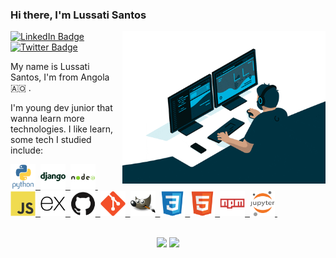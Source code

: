 ### Hi there, I'm Lussati Santos

<img src="giphy.gif" width="325px" align="right">

<div id="badges">
  <a href = "https://www.linkedin.com/in/lussatisantos">
    <img src="https://img.shields.io/badge/LinkedIn-blue?style=for-the-badge&logo=linkedin&logoColor=white" alt="LinkedIn Badge"/>
  </a>
  <a href="https://twitter.com/lussatisantos">
  <img src="https://img.shields.io/badge/Twitter-blue?style=for-the-badge&logo=twitter&logoColor=white" alt="Twitter Badge"/>
  </a>
</div>

My name is Lussati Santos, I'm from Angola 🇦🇴 .

I'm young dev junior that wanna learn more technologies. I like learn, some tech I studied include:
<div>
  <a href="https://www.python.org/">
    <img src="https://github.com/devicons/devicon/blob/master/icons/python/python-original-wordmark.svg" title="Python" alt="Python" width="40" height="40"/>&nbsp;
  </a>
  <a href="https://www.djangoproject.com/">
  <img src="https://github.com/devicons/devicon/blob/master/icons/django/django-plain-wordmark.svg" title="Django" alt="Django" width="40" height="40"/>&nbsp;
  </a>
  <a href="https://nodejs.org/">
  <img src="https://github.com/devicons/devicon/blob/master/icons/nodejs/nodejs-original-wordmark.svg" title="Node" alt="Node" width="40" height="40"/>&nbsp;
  </a>
  <a href="https://www.javascript.com/">
  <img src="https://github.com/devicons/devicon/blob/master/icons/javascript/javascript-original.svg" title="JavaScript" alt="JavaScript" width="40" height="40"/>&nbsp;
  </a>
  <a href="https://expressjs.com/">
  <img src="https://github.com/devicons/devicon/blob/master/icons/express/express-original.svg" title="Express" alt="Express" width="40" height="40"/>&nbsp;
  </a>
  <a href="https://github.com/">
   <img src="https://github.com/devicons/devicon/blob/master/icons/github/github-original.svg" title="Github" alt="GitHub" width="40" height="40"/>&nbsp;
  </a>
  <a href="https://git-scm.com/">
  <img src="https://github.com/devicons/devicon/blob/master/icons/git/git-original.svg" title="Git" alt="Git" width="40" height="40"/>&nbsp;
  </a>
  <a href="https://www.gimp.org/">
  <img src="https://github.com/devicons/devicon/blob/master/icons/gimp/gimp-original.svg" title="Gimp" alt="Gimp" width="40" height="40"/>&nbsp;
  </a>
  <a href="https://www.w3schools.com/css/">
  <img src="https://github.com/devicons/devicon/blob/master/icons/css3/css3-original.svg" title="css3" alt="css3" width="40" height="40"/>&nbsp;
  </a>
  <a href="https://www.w3schools.com/html/">
   <img src="https://github.com/devicons/devicon/blob/master/icons/html5/html5-original.svg" title="html5" alt="html" width="40" height="40"/>&nbsp;
  </a>
  <a href="https://www.npmjs.com/">
  <img src="https://github.com/devicons/devicon/blob/master/icons/npm/npm-original-wordmark.svg" title="npm" alt="npm" width="40" height="40"/>&nbsp;
  </a>
  <a href="https://jupyter.org/">
<img src="https://github.com/devicons/devicon/blob/master/icons/jupyter/jupyter-original-wordmark.svg" title="Jupyter" alt="Jupyter-notebook" width="40" height="40"/>&nbsp;
  </a>
</div>
<br>
<p></p>
<div align="center">
    <img src="https://github-readme-stats.vercel.app/api?username=lussatisantos&show_icons=true&include_all_commits=true&line_height=20&hide_border=true&theme=graywhite" width="440"/>
    <img src="https://github-readme-stats.vercel.app/api/top-langs/?username=lussatisantos&layout=compact&theme=dracula&hide_border=true" width="313" />
</div>
</div>



